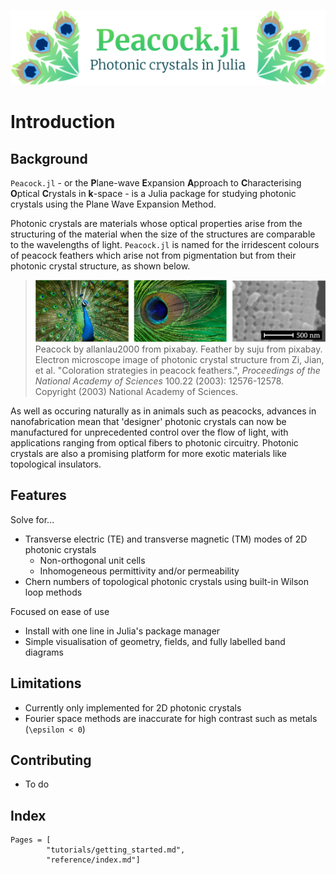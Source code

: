 ![](assets/banner.png)

# Introduction

## Background

`Peacock.jl` - or the **P**lane-wave **E**xpansion **A**pproach to **C**haracterising **O**ptical **C**rystals in **k**-space - is a Julia package for studying photonic crystals using the Plane Wave Expansion Method.

Photonic crystals are materials whose optical properties arise from the structuring of the material when the size of the structures are comparable to the wavelengths of light. `Peacock.jl` is named for the irridescent colours of peacock feathers which arise not from pigmentation but from their photonic crystal structure, as shown below.

> ![Different zooms of a Peacock](assets/peacock_feathers_zoom.png)
> Peacock by allanlau2000 from pixabay. Feather by suju from pixabay. Electron microscope image of photonic crystal structure from Zi, Jian, et al. "Coloration strategies in peacock feathers.",  *Proceedings of the National Academy of Sciences* 100.22 (2003): 12576-12578. Copyright (2003) National Academy of Sciences.

As well as occuring naturally as in animals such as peacocks, advances in nanofabrication mean that 'designer' photonic crystals can now be manufactured for unprecedented control over the flow of light, with applications ranging from optical fibers to photonic circuitry. Photonic crystals are also a promising platform for more exotic materials like topological insulators.


## Features

Solve for...
* Transverse electric (TE) and transverse magnetic (TM) modes of 2D photonic crystals
  * Non-orthogonal unit cells
  * Inhomogeneous permittivity and/or permeability
* Chern numbers of topological photonic crystals using built-in Wilson loop methods


Focused on ease of use
* Install with one line in Julia's package manager
* Simple visualisation of geometry, fields, and fully labelled band diagrams


## Limitations

* Currently only implemented for 2D photonic crystals
* Fourier space methods are inaccurate for high contrast such as metals (``\epsilon < 0``)


## Contributing

* To do


## Index
```@contents
Pages = [
        "tutorials/getting_started.md",
        "reference/index.md"]
```

